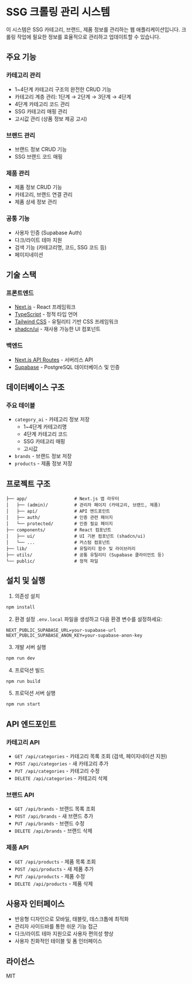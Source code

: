# SSG 크롤링 관리 시스템

이 시스템은 SSG 카테고리, 브랜드, 제품 정보를 관리하는 웹 애플리케이션입니다. 크롤링 작업에 필요한 정보를 효율적으로 관리하고 업데이트할 수 있습니다.

## 주요 기능

### 카테고리 관리
- 1~4단계 카테고리 구조의 완전한 CRUD 기능
- 카테고리 계층 관리: 1단계 → 2단계 → 3단계 → 4단계
- 4단계 카테고리 코드 관리
- SSG 카테고리 매핑 관리
- 고시값 관리 (상품 정보 제공 고시)

### 브랜드 관리
- 브랜드 정보 CRUD 기능
- SSG 브랜드 코드 매핑

### 제품 관리
- 제품 정보 CRUD 기능
- 카테고리, 브랜드 연결 관리
- 제품 상세 정보 관리

### 공통 기능
- 사용자 인증 (Supabase Auth)
- 다크/라이트 테마 지원
- 검색 기능 (카테고리명, 코드, SSG 코드 등)
- 페이지네이션

## 기술 스택

### 프론트엔드
- [Next.js](https://nextjs.org/) - React 프레임워크
- [TypeScript](https://www.typescriptlang.org/) - 정적 타입 언어
- [Tailwind CSS](https://tailwindcss.com/) - 유틸리티 기반 CSS 프레임워크
- [shadcn/ui](https://ui.shadcn.com/) - 재사용 가능한 UI 컴포넌트

### 백엔드
- [Next.js API Routes](https://nextjs.org/docs/api-routes/introduction) - 서버리스 API
- [Supabase](https://supabase.io/) - PostgreSQL 데이터베이스 및 인증

## 데이터베이스 구조

### 주요 테이블
- `category_ai` - 카테고리 정보 저장
   - 1~4단계 카테고리명
   - 4단계 카테고리 코드
   - SSG 카테고리 매핑
   - 고시값
- `brands` - 브랜드 정보 저장
- `products` - 제품 정보 저장

## 프로젝트 구조

```
├── app/                  # Next.js 앱 라우터
│   ├── (admin)/          # 관리자 페이지 (카테고리, 브랜드, 제품)
│   ├── api/              # API 엔드포인트
│   ├── auth/             # 인증 관련 페이지
│   └── protected/        # 인증 필요 페이지
├── components/           # React 컴포넌트
│   ├── ui/               # UI 기본 컴포넌트 (shadcn/ui)
│   └── ...               # 커스텀 컴포넌트
├── lib/                  # 유틸리티 함수 및 라이브러리
├── utils/                # 공통 유틸리티 (Supabase 클라이언트 등)
└── public/               # 정적 파일
```

## 설치 및 실행

1. 의존성 설치
```bash
npm install
```

2. 환경 설정
`.env.local` 파일을 생성하고 다음 환경 변수를 설정하세요:
```
NEXT_PUBLIC_SUPABASE_URL=your-supabase-url
NEXT_PUBLIC_SUPABASE_ANON_KEY=your-supabase-anon-key
```

3. 개발 서버 실행
```bash
npm run dev
```

4. 프로덕션 빌드
```bash
npm run build
```

5. 프로덕션 서버 실행
```bash
npm run start
```

## API 엔드포인트

### 카테고리 API
- `GET /api/categories` - 카테고리 목록 조회 (검색, 페이지네이션 지원)
- `POST /api/categories` - 새 카테고리 추가
- `PUT /api/categories` - 카테고리 수정
- `DELETE /api/categories` - 카테고리 삭제

### 브랜드 API
- `GET /api/brands` - 브랜드 목록 조회
- `POST /api/brands` - 새 브랜드 추가
- `PUT /api/brands` - 브랜드 수정
- `DELETE /api/brands` - 브랜드 삭제

### 제품 API
- `GET /api/products` - 제품 목록 조회
- `POST /api/products` - 새 제품 추가
- `PUT /api/products` - 제품 수정
- `DELETE /api/products` - 제품 삭제

## 사용자 인터페이스

- 반응형 디자인으로 모바일, 태블릿, 데스크톱에 최적화
- 관리자 사이드바를 통한 쉬운 기능 접근
- 다크/라이트 테마 지원으로 사용자 편의성 향상
- 사용자 친화적인 테이블 및 폼 인터페이스

## 라이선스

MIT
